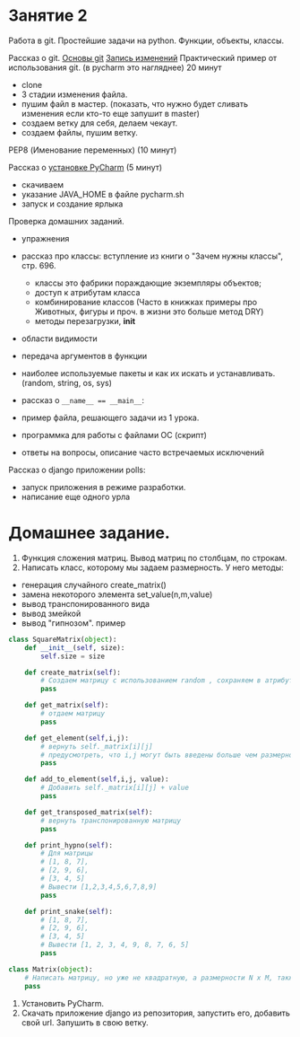 # Занятие 2
Работа в git. Простейшие задачи на python. Функции, объекты, классы.

Рассказ о git. [Основы git](https://git-scm.com/book/ru/v1/%D0%92%D0%B2%D0%B5%D0%B4%D0%B5%D0%BD%D0%B8%D0%B5-%D0%9E%D1%81%D0%BD%D0%BE%D0%B2%D1%8B-Git) 
[Запись изменений](https://git-scm.com/book/ru/v1/%D0%9E%D1%81%D0%BD%D0%BE%D0%B2%D1%8B-Git-%D0%97%D0%B0%D0%BF%D0%B8%D1%81%D1%8C-%D0%B8%D0%B7%D0%BC%D0%B5%D0%BD%D0%B5%D0%BD%D0%B8%D0%B9-%D0%B2-%D1%80%D0%B5%D0%BF%D0%BE%D0%B7%D0%B8%D1%82%D0%BE%D1%80%D0%B8%D0%B9)
Практический пример от использования git. (в pycharm это нагляднее) 20 минут
 - clone
 - 3 стадии изменения файла.
 - пушим файл в мастер. (показать, что нужно будет сливать изменения если кто-то еще запушит в master)
 - создаем ветку для себя, делаем чекаут.
 - создаем файлы, пушим  ветку.

PEP8 (Именование переменных) (10 минут)
 
Рассказ о [установке PyCharm](https://www.jetbrains.com/pycharm/download/#section=linux) (5 минут)
 - скачиваем
 - указание JAVA_HOME в файле pycharm.sh
 - запуск и создание ярлыка
 
Проверка домашних заданий.
  - упражнения
  
  - рассказ про классы: вступление из книги о "Зачем нужны классы", стр. 696.
    - классы это фабрики пораждающие экземпляры объектов;
    - доступ к атрибутам класса
    - комбинирование классов (Часто в книжках примеры про Животных, фигуры и проч. в жизни это больше метод DRY)
    - методы перезагрузки, __init__

  - области видимости
  - передача аргументов в функции
  - наиболее используемые пакеты и как их искать и устанавливать. (random, string, os, sys)
  - рассказ о ```__name__ == __main__```:
  - пример файла, решающего задачи из 1 урока.
  - программка для работы с файлами ОС (скрипт)
  - ответы на вопросы, описание часто встречаемых исключений
  
  
Рассказ о django приложении polls:
  - запуск приложения в режиме разработки.
  - написание еще одного урла
 

# Домашнее задание.

1. Функция сложения матриц. Вывод матриц по столбцам, по строкам.
1. Написать класс, которому мы задаем размерность. У него методы:
  - генерация случайного create_matrix()
  - замена некоторого элемента set_value(n,m,value)
  - вывод транспонированного вида
  - вывод змейкой
  - вывод "гипнозом".
 пример 
```python
class SquareMatrix(object):
    def __init__(self, size):
        self.size = size

    def create_matrix(self):
        # Создаем матрицу с использованием random , сохраняем в атрибут self._matrix и возвращаем ее
        pass

    def get_matrix(self):
        # отдаем матрицу
        pass

    def get_element(self,i,j):
        # вернуть self._matrix[i][j]
        # предусмотреть, что i,j могут быть введены больше чем размерность, тогда вернуть None
        pass

    def add_to_element(self,i,j, value):
        # Добавить self._matrix[i][j] + value
        pass

    def get_transposed_matrix(self):
        # вернуть транспонированную матрицу
        pass

    def print_hypno(self):
        # Для матрицы
        # [1, 8, 7],
        # [2, 9, 6],
        # [3, 4, 5]
        # Вывести [1,2,3,4,5,6,7,8,9]
        pass

    def print_snake(self):
        # [1, 8, 7],
        # [2, 9, 6],
        # [3, 4, 5]
        # Вывести [1, 2, 3, 4, 9, 8, 7, 6, 5]
        pass

class Matrix(object):
    # Написать матрицу, но уже не квадратную, а размерности N x M, также задавать через конструктор.
    pass
```
  
1. Установить PyCharm.
1. Скачать приложение django из репозитория, запустить его, добавить свой url. Запушить в свою ветку.
